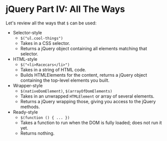 # jQuery Part IV: All The Ways

Let's review all the ways that `$` can be used:

* Selector-style
    * `$("ul.cool-things")`
    * Takes in a CSS selector.
    * Returns a jQuery object containing all elements matching that
      selector.
* HTML-style
    * `$("<li>Racecars</li>")`
    * Takes in a string of HTML code.
    * Builds HTMLElements for the content, returns a jQuery object
      containing the top-level elements you built.
* Wrapper-style
    * `$(nativeDomElement)`, `$(arrayOfDomElements)`
    * Takes in an unwrapped `HTMLElement` or array of several elements.
    * Returns a jQuery wrapping those, giving you access to the jQuery
      methods.
* Ready-style
    * `$(function () { ... })`
    * Takes a function to run when the DOM is fully loaded; does not
      run it yet.
    * Returns nothing.
